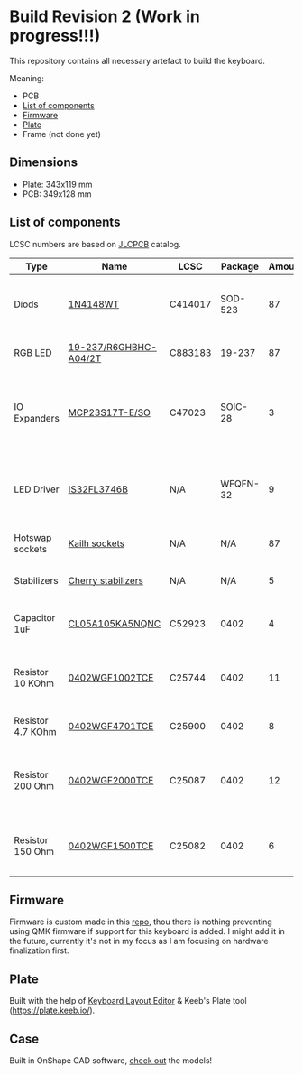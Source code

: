 # Build Revision 2 (Work in progress!!!)
This repository contains all necessary artefact to build the keyboard.

Meaning:
- PCB
- [List of components](#List-of-components)
- [Firmware](#Firmware)
- [Plate](#Plate)
- Frame (not done yet)

## Dimensions
- Plate: 343x119 mm
- PCB: 349x128 mm

## List of components
LCSC numbers are based on [JLCPCB](http://jlcpcb.com/) catalog.

| Type              | Name                                                                                                                   | LCSC    | Package  | Amount | Description                                                           | 
| ----------------- | ---------------------------------------------------------------------------------------------------------------------- | ------- | -------- | ------ | --------------------------------------------------------------------- |
| Diods             | [1N4148WT](https://datasheet.lcsc.com/szlcsc/1908191708_MDD-Microdiode-Electronics-1N4148WT_C414017.pdf)               | C414017 | SOD-523  |  87    | Preventing key ghosting & masking effects.                            |
| RGB LED           | [19-237/R6GHBHC-A04/2T](https://datasheet.lcsc.com/szlcsc/2010222107_Everlight-Elec-19-237-R6GHBHC-A04-2T_C883183.pdf) | C883183 | 19-237   |  87    | Light under each switch.                                              |
| IO Expanders      | [MCP23S17T-E/SO](https://datasheet.lcsc.com/szlcsc/Microchip-Tech-MCP23017-E-SO_C47023.pdf)                            | C47023  | SOIC-28  |   3    | Connecting rows & columns from switch matrix through I2C or SPI.      |
| LED Driver        | [IS32FL3746B](https://www.lumissil.com/assets/pdf/core/IS32FL3746B_DS.pdf)                                             | N/A     | WFQFN-32 |   9    | Addressing LED and controlling RGB LED diods through SPI.             |
| Hotswap sockets   | [Kailh sockets](https://www.kailhswitch.com/info/kailh-switch-pcb-hot-swapping-socket-33463528.html)                   | N/A     | N/A      |  87    | Connecting Cherry MX switches                                         |
| Stabilizers       | [Cherry stabilizers](https://www.aliexpress.com/item/32951252318.html)                                                 | N/A     | N/A      |   5    | Stabilizing long keycaps.                                             |
| Capacitor 1uF     | [CL05A105KA5NQNC](https://datasheet.lcsc.com/szlcsc/Samsung-Electro-Mechanics-CL05A105KA5NQNC_C52923.pdf)              | C52923  | 0402     |   4    | Stabilizing power circuit for LED drivers.                            |
| Resistor 10 KOhm  | [0402WGF1002TCE](https://datasheet.lcsc.com/szlcsc/Uniroyal-Elec-0402WGF1002TCE_C25744.pdf)                            | C25744  | 0402     |  11    | Controlling brightness & pull ups for IO expanders.                   |
| Resistor 4.7 KOhm | [0402WGF4701TCE](https://datasheet.lcsc.com/szlcsc/Uniroyal-Elec-0402WGF4701TCE_C25900.pdf)                            | C25900  | 0402     |   8    | Pull up resistor for LED drivers.                                     |
| Resistor 200 Ohm  | [0402WGF2000TCE](https://datasheet.lcsc.com/szlcsc/Uniroyal-Elec-0402WGF2000TCE_C25087.pdf)                            | C25087  | 0402     |  12    | Green and blue LED channels to limit current and prevent overheating. |
| Resistor 150 Ohm  | [0402WGF1500TCE](https://datasheet.lcsc.com/szlcsc/Uniroyal-Elec-0402WGF1500TCE_C25082.pdf)                            | C25082  | 0402     |   6    | Red LED channel to limit current and prevent overheating.             |

## Firmware
Firmware is custom made in this [repo](../../firmware/Custom/), thou there is nothing preventing using QMK firmware if support for this keyboard is added. I might add it in the future, currently it's not in my focus as I am focusing on hardware finalization first.

## Plate
Built with the help of [Keyboard Layout Editor](http://www.keyboard-layout-editor.com/#/) & Keeb's Plate tool (https://plate.keeb.io/).

## Case
Built in OnShape CAD software, [check out](https://cad.onshape.com/documents/c60788452082993ff7acdd11/w/b14733d6a8d57351c8582e21/e/f5989423f9dc86a71831a4e9) the models!